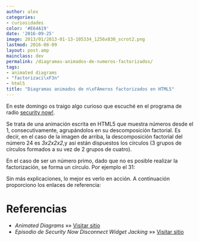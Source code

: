 ```yaml
---
author: alex
categories:
- curiosidades
color: '#E64A19'
date: '2016-09-25'
image: 2013/01/2013-01-13-105334_1256x830_scrot2.png
lastmod: 2016-08-09
layout: post.amp
mainclass: dev
permalink: /diagramas-animados-de-numeros-factorizados/
tags:
- animated diagrams
- "factorizaci\xF3n"
- html5
title: "Diagramas animados de n\xFAmeros factorizados en HTML5"
---
```


<figure>
    <amp-img on="tap:lightbox1" role="button" tabindex="0" layout="responsive" src="/img/2013/01/2013-01-13-105334_1256x830_scrot2.png" alt="Factorización en html5" width="1024px" height="676px"></amp-img>
</figure>

En este domingo os traigo algo curioso que escuché en el programa de radio [security now!][1].

Se trata de una animación escrita en HTML5 que muestra números desde el 1, consecutivamente, agrupándolos en su descomposición factorial. Es decir, en el caso de la imagen de arriba, la descomposición factorial del número 24 es *3x2x2x2*,y así están dispuestos los círculos (3 grupos de círculos formados a su vez de 2 grupos de cuatro).

<!--more--><!--ad-->

En el caso de ser un número primo, dado que no es posible realizar la factorización, se forma un círculo. Por ejemplo el 31:

<figure>
    <amp-img on="tap:lightbox1" role="button" tabindex="0" layout="responsive" src="/img/2013/01/Animación-numeros-factorizados2.png" alt="Animación numeros factorizados" width="973px" height="761px"></amp-img>
</figure>

Sin más explicaciones, lo mejor es verlo en acción. A continuación proporciono los enlaces de referencia:

# Referencias

- *Animated Diagrams* »» <a href="http://www.datapointed.net/visualizations/math/factorization/animated-diagrams/" target="_blank">Visitar sitio</a>
- *Episodio de Security Now Disconnect Widget Jacking* »» <a href="http://twit.tv/show/security-now/386" target="_blank">Visitar sitio</a>


[1]: https://elbauldelprogramador.com/security-now/